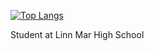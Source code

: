 [![Top Langs](https://github-readme-stats.vercel.app/api/top-langs/?username=Ascent817)](https://github.com/anuraghazra/github-readme-stats)

Student at Linn Mar High School
